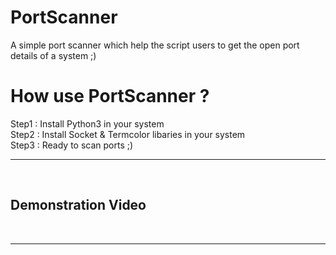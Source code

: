 # PortScanner
A simple port scanner which help the script users to get the open port details of a system ;)

<h1>How use PortScanner ?</h1>

Step1 : Install Python3 in your system<br>
Step2 : Install Socket & Termcolor libaries in your system<br>
Step3 : Ready to scan ports ;)<br>

<hr>
<br>
<h2>Demonstration Video</h2>
<br>
<hr>
